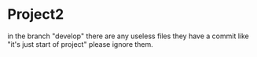 # Project2

in the branch "develop" there are any useless files
they have a commit like "it's just start of project"
please ignore them.
